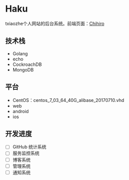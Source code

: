 # Haku
txiaozhe个人网站的后台系统。前端页面：[Chihiro](https://github.com/Txiaozhe/Chihiro)

## 技术栈
* Golang
* echo
* CockroachDB
* MongoDB

## 平台
* CentOS：centos_7_03_64_40G_alibase_20170710.vhd
* web
* android
* ios

## 开发进度
- [ ] GitHub 统计系统
- [ ] 服务监控系统
- [ ] 博客系统
- [ ] 管理系统
- [ ] 通知系统
